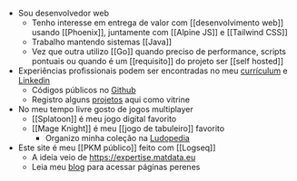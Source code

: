 - Sou desenvolvedor web
	- Tenho interesse em entrega de valor com [[desenvolvimento web]] usando [[Phoenix]], juntamente com [[Alpine JS]] e [[Tailwind CSS]]
	- Trabalho mantendo sistemas [[Java]]
	- Vez que outra utilizo [[Go]] quando preciso de performance, scripts pontuais ou quando é um [[requisito]] do projeto ser [[self hosted]]
- Experiências profissionais podem ser encontradas no meu [currículum](https://neni.dev/cv) e [Linkedin](https://www.linkedin.com/in/neninja/)
	- Códigos públicos no [Github](https://github.com/neninja)
	- Registro alguns [projetos](projeto) aqui como vitrine
- No meu tempo livre gosto de jogos multiplayer
	- [[Splatoon]] é meu jogo digital favorito
	- [[Mage Knight]] é meu [[jogo de tabuleiro]] favorito
		- Organizo minha coleção na [Ludopedia](https://ludopedia.com.br/usuario/nenitf)
- Este site é meu [[PKM público]] feito com [[Logseq]]
	- A ideia veio de https://expertise.matdata.eu
	- Leia meu [blog](https://wtf.neni.dev/) para acessar páginas perenes